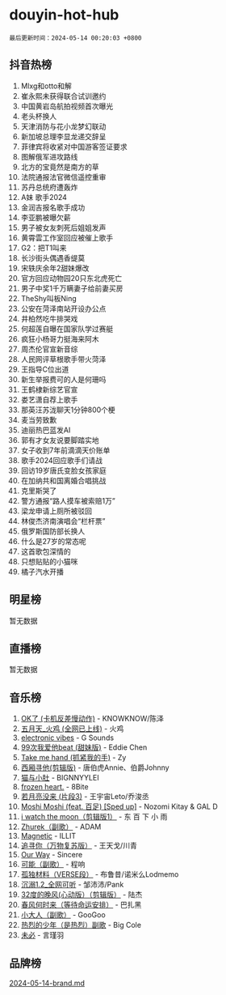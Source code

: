 # douyin-hot-hub

`最后更新时间：2024-05-14 00:20:03 +0800`

## 抖音热榜

1. Mlxg和otto和解
1. 崔永熙未获得联合试训邀约
1. 中国黄岩岛航拍视频首次曝光
1. 老头杯换人
1. 天津消防与花小龙梦幻联动
1. 新加坡总理李显龙递交辞呈
1. 菲律宾将收紧对中国游客签证要求
1. 图解俄军进攻路线
1. 北方的宝竟然是南方的草
1. 法院通报法官微信遥控重审
1. 苏丹总统府遭轰炸
1. A妹 歌手2024
1. 金润吉报名歌手成功
1. 李亚鹏被曝欠薪
1. 男子被女友刺死后姐姐发声
1. 黄霄雲工作室回应被催上歌手
1. G2：把T1叫来
1. 长沙街头偶遇香缇莫
1. 宋轶庆余年2甜妹爆改
1. 官方回应动物园20只东北虎死亡
1. 男子中奖1千万瞒妻子给前妻买房
1. TheShy叫板Ning
1. 公安在菏泽南站开设办公点
1. 井柏然吃牛排哭戏
1. 何超莲自曝在国家队学过赛艇
1. 疯狂小杨哥力挺海来阿木
1. 周杰伦官宣新音综
1. 人民网评草根歌手带火菏泽
1. 王指导C位出道
1. 新生举报费可的人是何珊吗
1. 王鹤棣新综艺官宣
1. 娄艺潇自荐上歌手
1. 那英汪苏泷聊天1分钟800个梗
1. 麦当劳致歉
1. 迪丽热巴蓝发AI
1. 郭有才女友说要脚踏实地
1. 女子收到7年前滴滴天价账单
1. 歌手2024回应歌手们请战
1. 回访19岁唐氏变脸女孩家庭
1. 在加纳共和国离婚合唱挑战
1. 克里斯哭了
1. 警方通报“路人摸车被索赔1万”
1. 梁龙申请上厕所被驳回
1. 林俊杰济南演唱会“栏杆票”
1. 俄罗斯国防部长换人
1. 什么是27岁的常态呢
1. 这首歌包深情的
1. 只想贴贴的小猫咪
1. 橘子汽水开播

## 明星榜

暂无数据

## 直播榜

暂无数据

## 音乐榜

1. [OK了 (卡机反差慢动作)](https://sf3-cdn-tos.douyinstatic.com/obj/tos-cn-ve-2774/osXWgLGizaDPmw9B0CIggvCFeIAAebk1YMe8jD) - KNOWKNOW/陈泽
1. [五月天_火鸡 (全网已上线)](https://sf5-hl-cdn-tos.douyinstatic.com/obj/tos-cn-ve-2774/oEtOMSQZstjlJ4nfBEgeqN29IbWjkmDBrFtF2C) - 火鸡
1. [electronic vibes](https://sf5-hl-cdn-tos.douyinstatic.com/obj/tos-cn-ve-2774/oMIpXkYtpBe14gZjOFMCLfhBv1zjK1O3Ztar9Q) - G Sounds
1. [99次我爱他beat (甜妹版)](https://sf5-hl-cdn-tos.douyinstatic.com/obj/tos-cn-ve-2774/ocBPCLaDWFQr2tJdQmEDjGfSYIjegYYPBQZykZ) - Eddie Chen
1. [Take me hand (抓紧我的手)](https://sf5-hl-cdn-tos.douyinstatic.com/obj/tos-cn-ve-2774/os8GB2fDQQmJZTmtomg0gHX5fBACiEgcFgEKYg) - Zy
1. [西厢寻他(剪辑版)](https://sf6-cdn-tos.douyinstatic.com/obj/tos-cn-ve-2774/oUsAVfAQKlRNxEv5qxvIB8o5qmIWUcXbzJKJhw) - 唐伯虎Annie、伯爵Johnny
1. [猫与小肚](https://sf5-hl-cdn-tos.douyinstatic.com/obj/tos-cn-ve-2774/osZeoClMECgK8DYl6VebABgbchEtPYQjZEnRtd) - BIGNNYYLEI
1. [frozen heart.](https://sf3-cdn-tos.douyinstatic.com/obj/tos-cn-ve-2774/oIIWJfyjIACZA9zQMtnJ6hQQhFC4vhCupoRBsO) - 8Bite
1. [若月亮没来 (片段3)](https://sf3-cdn-tos.douyinstatic.com/obj/tos-cn-ve-2774/okfyEUsGW1B1ovJi5JiN9IjvAT2lMwA054GoEB) - 王宇宙Leto/乔浚丞
1. [Moshi Moshi (feat. 百足) [Sped up]](https://sf5-hl-cdn-tos.douyinstatic.com/obj/tos-cn-ve-2774/ocCPFQcXJLeroaIdQLIGAoeeYM3OAUYGDguHXz) - Nozomi Kitay & GAL D
1. [i watch the moon（剪辑版1）](https://sf3-cdn-tos.douyinstatic.com/obj/tos-cn-ve-2774/o0I9mSChzHZANMJIEBfkCQzzg6N5WAcVtqft9P) - 东 百 下 小 雨
1. [Zhurek（副歌）](https://sf5-hl-cdn-tos.douyinstatic.com/obj/tos-cn-ve-2774/ooQm8FBZQDlf0btEYgVpCcSCQfrdJGBEKZYBGS) - ADAM
1. [Magnetic](https://sf27-cdn-tos.douyinstatic.com/obj/tos-cn-ve-2774/oAQCYdBNZfLACGDmVFAsfAtpy32tqErgQ3XgBN) - ILLIT
1. [追寻你（万物复苏版）](https://sf3-cdn-tos.douyinstatic.com/obj/tos-cn-ve-2774/oYeAZJsbjIDit9APmBg8u6uDUQnHmoCf3gbo74) - 王天戈/川青
1. [Our Way](https://sf5-hl-cdn-tos.douyinstatic.com/obj/tos-cn-ve-2774/o8tPEkQgQNCe0DPeFwZzYrbqLlnzBBrYidWkEZ) - Sincere
1. [可能（副歌）](https://sf3-cdn-tos.douyinstatic.com/obj/tos-cn-ve-2774/cde1731888894259b333569393c2fb51) - 程响
1. [孤独材料（VERSE段）](https://sf5-hl-cdn-tos.douyinstatic.com/obj/tos-cn-ve-2774/ocX7glDNHYlwFeYrGQfBZoThtvPWy8tCCEBGKQ) - 布鲁昔/诺米么Lodmemo
1. [沉溺1.2_全网可听](https://sf3-cdn-tos.douyinstatic.com/obj/tos-cn-ve-2774/ok2QoiBqsWAX9McZmWiI9gAB0EzwD4Xj6yfmtH) - 邹沛沛/Pank
1. [32度的晚风(心动版）（剪辑版）](https://sf3-cdn-tos.douyinstatic.com/obj/tos-cn-ve-2774/owNyabsyWdzUulxhoJfK8IBXgp0UMQAHpvGh2B) - 陆杰
1. [春风何时来（等待命运安排）](https://sf5-hl-cdn-tos.douyinstatic.com/obj/tos-cn-ve-2774/oICBNbD3gelMfB4WgiD1KI2jQtXZE2FgHLwtsl) - 巴扎黑
1. [小大人（副歌）](https://sf3-cdn-tos.douyinstatic.com/obj/tos-cn-ve-2774/oIhaDwehWhLFsVIG7QIICLLazDNGJAGg5geeb4) - GooGoo
1. [热烈的少年（是热烈）副歌](https://sf6-cdn-tos.douyinstatic.com/obj/tos-cn-ve-2774/owVNI0CLDAUMtSz6TEYvfFBFL4UDFFhLfgK8fa) - Big Cole
1. [未必](https://sf3-cdn-tos.douyinstatic.com/obj/tos-cn-ve-2774/ogntQMFnKQDZUgTCYuJgfLEtleYZZFxBQqhhFB) - 言瑾羽

## 品牌榜

[2024-05-14-brand.md](2024-05-14-brand.md)
